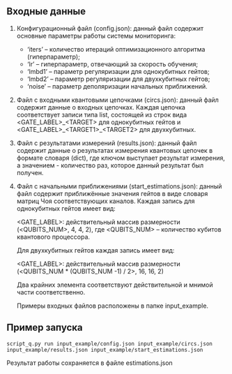 ## Входные данные

1. Конфигурационный файл (config.json): данный файл содержит основные параметры работы системы мониторинга:
	* ‘iters’ – количество итераций оптимизационного алгоритма (гиперпараметр);
	* ‘lr’ – гиперпараметр, отвечающий за скорость обучения;
	* ‘lmbd1’ – параметр регуляризации для однокубитных гейтов;
	* ‘lmbd2’ – параметр регуляризации для двухкубитных гейтов;
	* ‘noise’ – параметр деполяризации начальных приближений.


2. Файл с входными квантовыми цепочками (circs.json): данный файл содержит данные о входных цепочках. 
Каждая цепочка соответствует записи типа list, состоящей из строк вида \<GATE_LABEL\>\_\<TARGET\> для однокубитных гейтов и 
\<GATE_LABEL\>\_\<TARGET1\>\_\<TARGET2\> для двухкубитных.


3. Файл с результатами измерений (results.json): данный файл содержит данные о результатах измерения квантовых 
цепочек в формате словаря (dict), где ключом выступает результат измерения, а значением - количество раз, которое 
данный результат был получен.


4. Файл с начальными приближениями (start_estimations.json): данный файл содержит приближённые значения гейтов в виде 
словаря матриц Чоя соответствующих каналов. Каждая запись для однокубитных гейтов имеет вид: 

	<GATE_LABEL>: действительный массив размерности (<QUBITS_NUM>, 4, 4, 2), где <QUBITS_NUM>  – 
количество кубитов квантового процессора.

	Для двухкубитных гейтов каждая запись имеет вид:

   <GATE_LABEL>: действительный массив размерности (<QUBITS_NUM * (QUBITS_NUM -1) / 2>, 16, 16, 2)

	Два крайних элемента соответствуют действительной и мнимой части соответственно.

	Примеры входных файлов расположены в папке input_example.

## Пример запуска

```commandline
script_q.py run input_example/config.json input_example/circs.json input_example/results.json input_example/start_estimations.json
```

Результат работы сохраняется в файле estimations.json